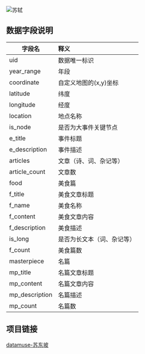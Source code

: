 ![苏轼](https://datamuse.guokr.com/sdp/header.png)

## 数据字段说明

| 字段名        | 释义                       |
| ------------- | :------------------------- |
| uid           | 数据唯一标识               |
| year_range    | 年段                       |
| coordinate    | 自定义地图的(x,y)坐标      |
| latitude      | 纬度                       |
| longitude     | 经度                       |
| location      | 地点名称                   |
| is_node       | 是否为大事件关键节点       |
| e_title       | 事件标题                   |
| e_description | 事件描述                   |
| articles      | 文章（诗、词、杂记等）     |
| article_count | 文章数                     |
| food          | 美食篇                     |
| f_title       | 美食文章标题               |
| f_name        | 美食名称                   |
| f_content     | 美食文章内容               |
| f_description | 美食描述                   |
| is_long       | 是否为长文本（词、杂记等） |
| f_count       | 美食篇数                   |
| masterpiece   | 名篇                       |
| mp_title      | 名篇文章标题                 |
| mp_content      | 名篇文章内容                 |
| mp_description      | 名篇描述                   |
| mp_count      | 名篇数                     |



## 项目链接

[datamuse-苏东坡](https://datamuse.guokr.com/desktop?page=sdp)
